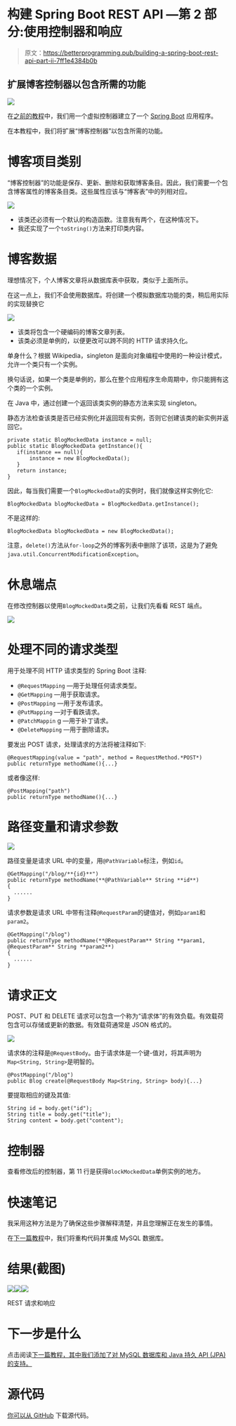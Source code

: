 # 构建 Spring Boot REST API —第 2 部分:使用控制器和响应

> 原文：<https://betterprogramming.pub/building-a-spring-boot-rest-api-part-ii-7ff1e4384b0b>

## 扩展博客控制器以包含所需的功能

![](img/f2e13f2aa27d6621fd1354e3753e460e.png)

在[之前的教程](https://medium.com/@salisuwy/building-a-spring-boot-rest-api-a-php-developers-view-part-i-6add2e794646)中，我们用一个虚拟控制器建立了一个 [Spring Boot](https://spring.io/projects/spring-boot) 应用程序。

在本教程中，我们将扩展“博客控制器”以包含所需的功能。

# 博客项目类别

“博客控制器”的功能是保存、更新、删除和获取博客条目。因此，我们需要一个包含博客属性的博客条目类。这些属性应该与“博客表”中的列相对应。

![](img/909c9540366fc3590c019233b4a75703.png)

*   该类还必须有一个默认的构造函数。注意我有两个，在这种情况下。
*   我还实现了一个`toString()`方法来打印类内容。

# 博客数据

理想情况下，个人博客文章将从数据库表中获取，类似于上面所示。

在这一点上，我们不会使用数据库。将创建一个模拟数据库功能的类，稍后用实际的实现替换它

![](img/f8eba0fc91b9c0443ef66d9b199623e1.png)

*   该类将包含一个硬编码的博客文章列表。
*   该类必须是单例的，以便更改可以跨不同的 HTTP 请求持久化。

单身什么？根据 Wikipedia，singleton 是面向对象编程中使用的一种设计模式，允许一个类只有一个实例。

换句话说，如果一个类是单例的，那么在整个应用程序生命周期中，你只能拥有这个类的一个实例。

在 Java 中，通过创建一个返回该类实例的静态方法来实现 singleton。

静态方法检查该类是否已经实例化并返回现有实例，否则它创建该类的新实例并返回它。

```
private static BlogMockedData instance = null;
public static BlogMockedData getInstance(){
   if(instance == null){
       instance = new BlogMockedData();
   }
   return instance;
}
```

因此，每当我们需要一个`BlogMockedData`的实例时，我们就像这样实例化它:

```
BlogMockedData blogMockedData = BlogMockedData.getInstance();
```

不是这样的:

```
BlogMockedData blogMockedData = new BlogMockedData();
```

注意，`delete()`方法从`for-loop`之外的博客列表中删除了该项，这是为了避免`java.util.ConcurrentModificationException`。

# 休息端点

在修改控制器以使用`BlogMockedData`类之前，让我们先看看 REST 端点。

![](img/9013a2a3f6c207594aef3033e6c382ab.png)

# 处理不同的请求类型

用于处理不同 HTTP 请求类型的 Spring Boot 注释:

*   `@RequestMapping` —用于处理任何请求类型。
*   `@GetMapping` —用于获取请求。
*   `@PostMapping` —用于发布请求。
*   `@PutMapping` —对于看跌请求。
*   `@PatchMappin` g —用于补丁请求。
*   `@DeleteMapping` —用于删除请求。

要发出 POST 请求，处理请求的方法将被注释如下:

```
@RequestMapping(value = "path", method = RequestMethod.*POST*)
public returnType methodName(){...}
```

或者像这样:

```
@PostMapping("path")
public returnType methodName(){...}
```

# 路径变量和请求参数

![](img/045a00770c18e78a0ffbe35a58c9b3be.png)

路径变量是请求 URL 中的变量，用`@PathVariable`标注，例如`id`。

```
@GetMapping("/blog/**{id}**")
public returnType methodName(**@PathVariable** String **id**)
{
  ......
}
```

请求参数是请求 URL 中带有注释`@RequestParam`的键值对，例如`param1`和`param2`。

```
@GetMapping("/blog")
public returnType methodName(**@RequestParam** String **param1, @RequestParam** String **param2**)
{
  ......
}
```

# 请求正文

POST、PUT 和 DELETE 请求可以包含一个称为“请求体”的有效负载。有效载荷包含可以存储或更新的数据。有效载荷通常是 JSON 格式的。

![](img/ee0e15140dd5b6d33d6632ac8d1db9c2.png)

请求体的注释是`@RequestBody`。由于请求体是一个键-值对，将其声明为`Map<String, String>`是明智的。

```
@PostMapping("/blog")
public Blog create(@RequestBody Map<String, String> body){...}
```

要提取相应的键及其值:

```
String id = body.get("id");
String title = body.get("title");
String content = body.get("content");
```

# 控制器

查看修改后的控制器，第 11 行是获得`BlockMockedData`单例实例的地方。

# 快速笔记

我采用这种方法是为了确保这些步骤解释清楚，并且您理解正在发生的事情。

在[下一篇教程](https://medium.com/@salisuwy/building-a-spring-boot-rest-api-part-iii-integrating-mysql-database-and-jpa-81391404046a)中，我们将重构代码并集成 MySQL 数据库。

# 结果(截图)

![](img/7c352adcb3d28f4933b52eff99799ff8.png)![](img/0a5f3f86fa40ed0bf1281bdd18f346e3.png)![](img/3d7112016357d31ae9e0d49c170f2110.png)

REST 请求和响应

# 下一步是什么

点击阅读[下一篇教程，其中我们添加了对 MySQL 数据库和 Java 持久 API (JPA)的支持。](https://medium.com/@salisuwy/building-a-spring-boot-rest-api-part-iii-integrating-mysql-database-and-jpa-81391404046a)

# 源代码

[你可以从 GitHub](https://github.com/salisuwy/building-spring-boot-resp-api-v2) 下载源代码。